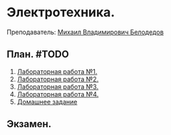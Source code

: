  # Электротехника.
 Преподаватель: [Михаил Владимирович Белодедов](https://disk.yandex.ru/d/Y2Qdvmy1m9QfyA)

## План. #TODO
1. [Лабораторная работа №1.]()
2. [Лабораторная работа №2.]()
3. [Лабораторная работа №3.]()
4. [Лабораторная работа №4.]()
5. [Домашнее задание]()

## Экзамен.